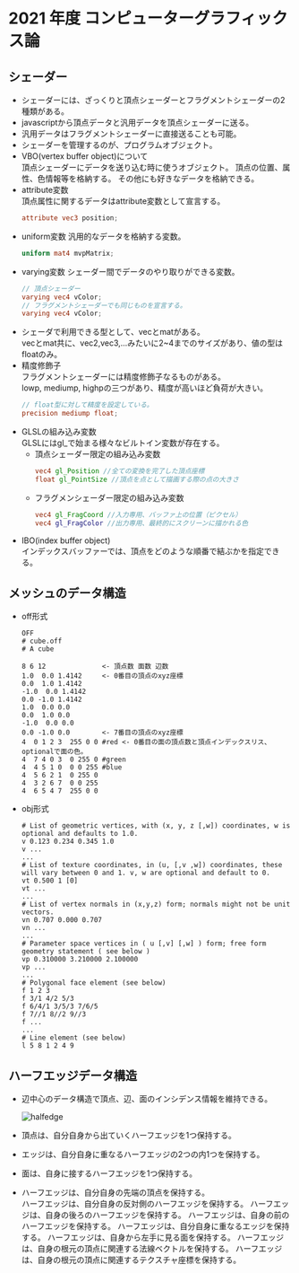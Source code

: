 # 2021 年度 コンピューターグラフィックス論

## シェーダー
- シェーダーには、ざっくりと頂点シェーダーとフラグメントシェーダーの2種類がある。
- javascriptから頂点データと汎用データを頂点シェーダーに送る。
- 汎用データはフラグメントシェーダーに直接送ることも可能。
- シェーダーを管理するのが、プログラムオブジェクト。
- VBO(vertex buffer object)について  
頂点シェーダーにデータを送り込む時に使うオブジェクト。
頂点の位置、属性、色情報等を格納する。
その他にも好きなデータを格納できる。
- attribute変数  
頂点属性に関するデータはattribute変数として宣言する。  
  ```GLSL
  attribute vec3 position;
  ```
- uniform変数
汎用的なデータを格納する変数。
  ```GLSL
  uniform mat4 mvpMatrix;
  ```
- varying変数
シェーダー間でデータのやり取りができる変数。
  ```GLSL
  // 頂点シェーダー
  varying vec4 vColor;
  // フラグメントシェーダーでも同じものを宣言する。
  varying vec4 vColor;
  ```
- シェーダで利用できる型として、vecとmatがある。  
vecとmat共に、vec2,vec3,...みたいに2~4までのサイズがあり、値の型はfloatのみ。
- 精度修飾子  
フラグメントシェーダーには精度修飾子なるものがある。  
lowp, mediump, highpの三つがあり、精度が高いほど負荷が大きい。
  ```GLSL
  // float型に対して精度を設定している。
  precision mediump float;
  ```
- GLSLの組み込み変数  
GLSLにはgl_で始まる様々なビルトイン変数が存在する。  
  - 頂点シェーダー限定の組み込み変数
    ```GLSL
    vec4 gl_Position //全ての変換を完了した頂点座標
    float gl_PointSize //頂点を点として描画する際の点の大きさ
    ```
  - フラグメンシェーダー限定の組み込み変数
    ```GLSL
    vec4 gl_FragCoord //入力専用、バッファ上の位置（ピクセル）
    vec4 gl_FragColor //出力専用、最終的にスクリーンに描かれる色
    ```
- IBO(index buffer object)  
インデックスバッファーでは、頂点をどのような順番で結ぶかを指定できる。

## メッシュのデータ構造

- off形式

  ```off
  OFF
  # cube.off
  # A cube
  
  8 6 12              <- 頂点数 面数 辺数
  1.0  0.0 1.4142     <- 0番目の頂点のxyz座標
  0.0  1.0 1.4142
  -1.0  0.0 1.4142
  0.0 -1.0 1.4142
  1.0  0.0 0.0
  0.0  1.0 0.0
  -1.0  0.0 0.0
  0.0 -1.0 0.0        <- 7番目の頂点のxyz座標
  4  0 1 2 3  255 0 0 #red <- 0番目の面の頂点数と頂点インデックスリス、optionalで面の色。
  4  7 4 0 3  0 255 0 #green
  4  4 5 1 0  0 0 255 #blue
  4  5 6 2 1  0 255 0 
  4  3 2 6 7  0 0 255
  4  6 5 4 7  255 0 0
  ```

- obj形式

  ```obj
  # List of geometric vertices, with (x, y, z [,w]) coordinates, w is optional and defaults to 1.0.
  v 0.123 0.234 0.345 1.0
  v ...
  ...
  # List of texture coordinates, in (u, [,v ,w]) coordinates, these will vary between 0 and 1. v, w are optional and default to 0.
  vt 0.500 1 [0]
  vt ...
  ...
  # List of vertex normals in (x,y,z) form; normals might not be unit vectors.
  vn 0.707 0.000 0.707
  vn ...
  ...
  # Parameter space vertices in ( u [,v] [,w] ) form; free form geometry statement ( see below )
  vp 0.310000 3.210000 2.100000
  vp ...
  ...
  # Polygonal face element (see below)
  f 1 2 3
  f 3/1 4/2 5/3
  f 6/4/1 3/5/3 7/6/5
  f 7//1 8//2 9//3
  f ...
  ...
  # Line element (see below)
  l 5 8 1 2 4 9
  ```

## ハーフエッジデータ構造

- 辺中心のデータ構造で頂点、辺、面のインシデンス情報を維持できる。

  ![halfedge](https://upload.wikimedia.org/wikipedia/commons/thumb/0/07/Dcel-halfedge-connectivity.svg/1280px-Dcel-halfedge-connectivity.svg.png)

- 頂点は、自分自身から出ていくハーフエッジを1つ保持する。
- エッジは、自分自身に重なるハーフエッジの2つの内1つを保持する。
- 面は、自身に接するハーフエッジを1つ保持する。
- ハーフエッジは、自分自身の先端の頂点を保持する。  
  ハーフエッジは、自分自身の反対側のハーフエッジを保持する。
  ハーフエッジは、自身の後ろのハーフエッジを保持する。
  ハーフエッジは、自身の前のハーフエッジを保持する。
  ハーフエッジは、自分自身に重なるエッジを保持する。
  ハーフエッジは、自身から左手に見る面を保持する。
  ハーフエッジは、自身の根元の頂点に関連する法線ベクトルを保持する。
  ハーフエッジは、自身の根元の頂点に関連するテクスチャ座標を保持する。
